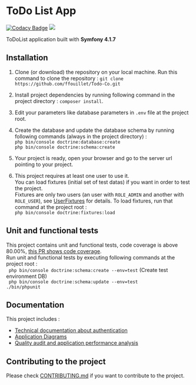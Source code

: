 # ToDo List App

[![Codacy Badge](https://api.codacy.com/project/badge/Grade/0514a75d8ea94909bfaf427f42e69573)](https://www.codacy.com/app/ffouillet/Todo-Co?utm_source=github.com&amp;utm_medium=referral&amp;utm_content=ffouillet/Todo-Co&amp;utm_campaign=Badge_Grade) <a href="https://codeclimate.com/github/ffouillet/Todo-Co/maintainability"><img src="https://api.codeclimate.com/v1/badges/b5772ac72d245785f994/maintainability" /></a>  

ToDoList application built with **Symfony 4.1.7**  

## Installation

1.  Clone (or download) the repository on your local machine. Run this command to clone the repository :  ```git clone https://github.com/ffouillet/Todo-Co.git ```

2.  Install project dependencies by running following command in the project directory : ```composer install```.

3.  Edit your parameters like database parameters in ```.env``` file at the project root.

4.  Create the database and update the database schema by running following commands (always in the project directory) :   
```php bin/console doctrine:database:create```  
```php bin/console doctrine:schema:create```  

5.  Your project is ready, open your browser and go to the server url pointing to your project.

6.  This project requires at least one user to use it.  
You can load fixtures (initial set of test datas) if you want in order to test the project.  
Fixtures are only two users (an user with ```ROLE_ADMIN``` and another with ```ROLE_USER```), see [UserFixtures](https://github.com/ffouillet/Todo-Co/blob/master/src/DataFixtures/UserFixtures.php) for details.
To load fixtures, run that command at the project root :  
``` php bin/console doctrine:fixtures:load ```

## Unit and functional tests
This project contains unit and functional tests, code coverage is above 80.00%, [this PR shows code coverage](https://github.com/ffouillet/Todo-Co/pull/16).  
Run unit and functional tests by executing following commands at the project root :  
``` php bin/console doctrine:schema:create --env=test``` (Create test environment DB)  
``` php bin/console doctrine:schema:update --env=test```  
``` ./bin/phpunit ```

## Documentation

This project includes :
*   [Technical documentation about authentication](https://github.com/ffouillet/Todo-Co/blob/master/doc/Authentication.md)
*   [Application Diagrams](https://github.com/ffouillet/Todo-Co/tree/master/diagrams)
*   [Quality audit and application performance analysis](Todo)

## Contributing to the project  

Please check [CONTRIBUTING.md](https://github.com/ffouillet/Todo-Co/blob/master/CONTRIBUTING.md) if you want to contribute to the project.
